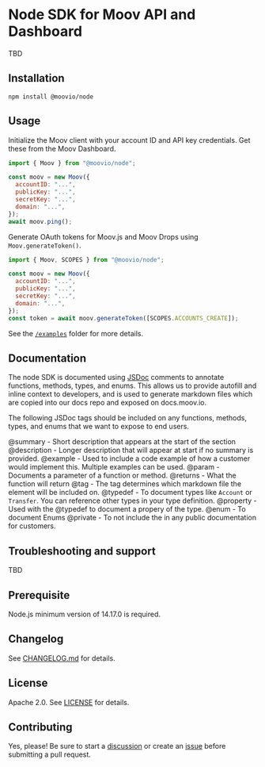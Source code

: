 # Node SDK for Moov API and Dashboard

TBD

## Installation

```shell
npm install @moovio/node
```

## Usage

Initialize the Moov client with your account ID and API key credentials. Get
these from the Moov Dashboard.

```javascript
import { Moov } from "@moovio/node";

const moov = new Moov({
  accountID: "...",
  publicKey: "...",
  secretKey: "...",
  domain: "...",
});
await moov.ping();
```

Generate OAuth tokens for Moov.js and Moov Drops using `Moov.generateToken()`.

```javascript
import { Moov, SCOPES } from "@moovio/node";

const moov = new Moov({
  accountID: "...",
  publicKey: "...",
  secretKey: "...",
  domain: "...",
});
const token = await moov.generateToken([SCOPES.ACCOUNTS_CREATE]);
```

See the [`/examples`]() folder for more details.

## Documentation

The node SDK is documented using [JSDoc](https://jsdoc.app/index.html) comments to annotate functions, methods, types, and enums. This allows us to provide autofill and inline context to developers, and is used to generate markdown files which are copied into our docs repo and exposed on docs.moov.io.

The following JSDoc tags should be included on any functions, methods, types, and enums that we want to expose to end users. 

@summary - Short description that appears at the start of the section
@description - Longer description that will appear at start if no summary is provided. 
@example - Used to include a code example of how a customer would implement this. Multiple examples can be used. 
@param - Documents a parameter of a function or method. 
@returns - What the function will return
@tag - The tag determines which markdown file the element will be included on. 
@typedef - To document types like `Account` or `Transfer`. You can reference other types in your type definition. 
@property - Used with the @typedef to document a propery of the type. 
@enum - To document Enums
@private - To not include the in any public documentation for customers. 


## Troubleshooting and support

TBD

## Prerequisite
Node.js minimum version of 14.17.0 is required.

## Changelog

See [CHANGELOG.md](moovfinancial/moov-node/blob/main/CHANGELOG.md) for details.

## License

Apache 2.0. See [LICENSE](moovfinancial/moov-node/blob/main/LICENSE) for details.

## Contributing

Yes, please! Be sure to start a [discussion](moovfinancial/moov-node/discussions) or create an [issue](moovfinancial/moov-node/issues) before submitting a pull request.
